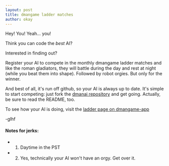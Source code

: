 ```yaml
---
layout: post
title: dmangame ladder matches
author: okay
---
```


Hey! You! Yeah... you!

Think you can code the *best* AI?

Interested in finding out?

Register your AI to compete in the monthly dmangame ladder matches and like the
roman gladiators, they will battle during the day and rest at night (while you
beat them into shape). Followed by robot orgies. But only for the winner.

And best of all, it's run off github, so your AI is always up to date.  It's
simple to start competing: just fork the [dmanai repository][dmanai_repo] and
get going.  Actually, be sure to read the README, too.

To see how your AI is doing, visit the [ladder page on dmangame-app][ladder]

-glhf


#### Notes for jerks:

* 1) Daytime in the PST
* 2) Yes, technically your AI won't have an orgy. Get over it.

[ladder]: http://dmangame-app.appspot.com/ladder
[dmanai_repo]: http://github.com/okayzed/dmanai
